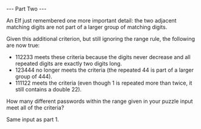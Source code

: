--- Part Two ---

An Elf just remembered one more important detail: the two adjacent
matching digits are not part of a larger group of matching digits.

Given this additional criterion, but still ignoring the range rule,
the following are now true:

* 112233 meets these criteria because the digits never decrease and
  all repeated digits are exactly two digits long.
* 123444 no longer meets the criteria (the repeated 44 is part of a
  larger group of 444).
* 111122 meets the criteria (even though 1 is repeated more than
  twice, it still contains a double 22).

How many different passwords within the range given in your puzzle
input meet all of the criteria?

Same input as part 1.
